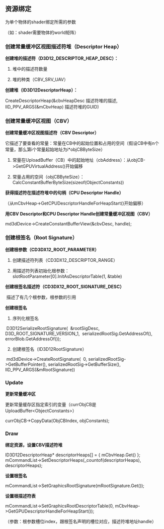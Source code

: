 ## 资源绑定

为单个物体的shader绑定所需的参数

（如：shader需要物体的world矩阵）

### 创建常量缓冲区视图描述符堆（Descriptor Heap）

**创建堆的描述符（D3D12_DESCRIPTOR_HEAP_DESC）：**

1. 堆中的描述符数量

2. 堆的种类（CBV_SRV_UAV）

**创建堆（ID3D12DescriptorHeap）：**

CreateDescriptorHeap(&cbvHeapDesc 描述符堆的描述, IID_PPV_ARGS(&mCbvHeap) 描述符堆的GUID)



### 创建常量缓冲区视图（CBV）

**创建常量缓冲区视图描述符（CBV Descriptor）**

它描述了要查看的常量：常量在CB中的起始位置和占用的空间（假设CB中有n个常量，那么第i个常量起始地址为i*objCBByteSize）

1. 常量在UploadBuffer（CB）中的起始地址（cbAddress）：从objCB->GetGPUVirtualAddress()开始偏移

2. 常量占用的空间（objCBByteSize）：CalcConstantBufferByteSize(sizeof(ObjectConstants))

**获得描述符在描述符堆中的句柄（CPU Descriptor Handle）**

（从mCbvHeap->GetCPUDescriptorHandleForHeapStart()开始偏移）

**用CBV Descriptor和CPU Descriptor Handle创建常量缓冲区视图（CBV）**

md3dDevice->CreateConstantBufferView(&cbvDesc, handle);



### 创建根签名（Root Signature）

**创建根参数（CD3DX12_ROOT_PARAMETER）**

1. 创建描述符列表（CD3DX12_DESCRIPTOR_RANGE）

2. 用描述符列表初始化根参数：slotRootParameter[0].InitAsDescriptorTable(1, &table)

**创建根签名描述符（CD3DX12_ROOT_SIGNATURE_DESC）**

​	描述了有几个根参数，根参数的引用

**创建根签名**

1. 序列化根签名

​	D3D12SerializeRootSignature(
​        &rootSigDesc,
​        D3D_ROOT_SIGNATURE_VERSION_1,
​        serializedRootSig.GetAddressOf(),
​        errorBlob.GetAddressOf());

2. 创建根签名（ID3D12RootSignature）

​	md3dDevice->CreateRootSignature(
​        0,
​        serializedRootSig->GetBufferPointer(),
​        serializedRootSig->GetBufferSize(),
​        IID_PPV_ARGS(&mRootSignature))



### Update

**更新常量缓冲区**

更新常量缓存区指定索引的变量（currObjCB是UploadBuffer\<ObjectConstants>）

currObjCB->CopyData(ObjCBIndex, objConstants);



### Draw

**绑定资源，设置CBV描述符堆**

ID3D12DescriptorHeap* descriptorHeaps[] = { mCbvHeap.Get() };
    mCommandList->SetDescriptorHeaps(_countof(descriptorHeaps), descriptorHeaps);

**设置根签名**

 mCommandList->SetGraphicsRootSignature(mRootSignature.Get());

**设置根描述符表**

mCommandList->SetGraphicsRootDescriptorTable(0, mCbvHeap->GetGPUDescriptorHandleForHeapStart());

（参数：根参数槽位index，跟根签名声明的槽位对应，描述符堆地址handle）
